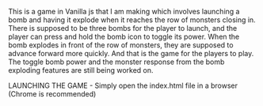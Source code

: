 This is a game in Vanilla js that I am making which involves launching a bomb and having it explode when it reaches the row of monsters closing in. There is supposed to be
three bombs for the player to launch, and the player can press and hold the bomb icon to toggle its power. When the bomb explodes in front of the row of monsters, they are
supposed to advance forward more quickly. And that is the game for the players to play. The toggle bomb power and the monster response from the bomb exploding features are
still being worked on. 

LAUNCHING THE GAME - Simply open the index.html file in a browser (Chrome is recommended)
